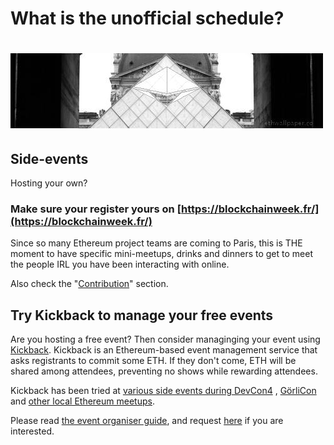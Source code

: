 # What is the unofficial schedule?

# ![](/assets/06ac6dde-c4e8-4f85-8bfb-a307736b9742.jpg)

## Side-events

Hosting your own?

### Make sure your register yours on [https://blockchainweek.fr/](https://blockchainweek.fr/)

Since so many Ethereum project teams are coming to Paris, this is THE moment to have specific mini-meetups, drinks and dinners to get to meet the people IRL you have been interacting with online.  


Also check the "[Contribution](/how-to-contribute-to-this-guide.md)" section.

## Try Kickback to manage your free events

Are you hosting a free event? Then consider managinging your event using [Kickback](http://kickback.events). Kickback is an Ethereum-based event management service that asks registrants to commit some ETH. If they don't come, ETH will be shared among attendees, preventing no shows while rewarding attendees.

Kickback has been tried at [various side events during DevCon4](https://medium.com/wearekickback/kickback-at-devcon4-part-1-by-the-numbers-c68608acbbc) , [GörliCon](https://kickback.events/event/0xe2d2c31c68626b6c1301a49ed50854e1cae0c8fa) and [other local Ethereum meetups](https://medium.com/wearekickback/kickback-is-coming-to-your-town-befaf8dd58a9).

Please read [the event organiser guide](https://medium.com/wearekickback/kickback-event-organiser-guide-c2146c12defb), and request [here](https://docs.google.com/forms/d/e/1FAIpQLSe2RX1yCpGomlG8JI0GiNuUFdWZIyLvCa4YM5VNR7Md4hkqWQ/viewform) if you are interested.

## 



